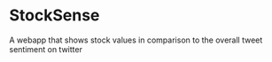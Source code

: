 # StockSense
A webapp that shows stock values in comparison to the overall tweet sentiment on twitter
